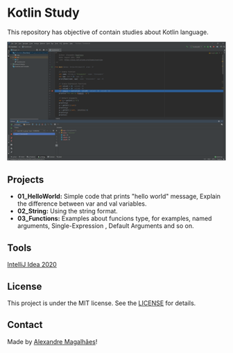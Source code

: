 # Kotlin Study
This repository has objective of contain studies about Kotlin language.

<img src="https://github.com/amagalhaes31/kotlin_study/blob/master/.github/IntelliJ.png" width = 1024px>

## Projects
- **01_HelloWorld:** Simple code that prints "hello world" message, Explain the difference between var and val variables. 
- **02_String:** Using the string format.
- **03_Functions:** Examples about funcions type, for examples, named arguments, Single-Expression , Default Arguments and so on.

## Tools
[IntelliJ Idea 2020](https://www.jetbrains.com/idea/download/#section=windows)

## License
This project is under the MIT license. See the [LICENSE](https://github.com/amagalhaes31/kotlin_study/blob/master/LICENSE) for details.

## Contact
Made by [Alexandre Magalhães](https://www.linkedin.com/in/alexandre-magalh%C3%A3es-1919a68b/)!
